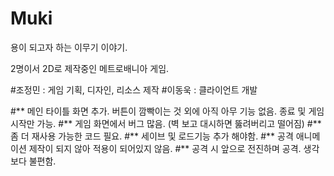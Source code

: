 # Muki
용이 되고자 하는 이무기 이야기.

2명이서 2D로 제작중인 메트로배니아 게임.

#조정민 : 게임 기획, 디자인, 리소스 제작
#이동욱 : 클라이언트 개발

#** 메인 타이틀 화면 추가. 버튼이 깜빡이는 것 외에 아직 아무 기능 없음. 종료 및 게임 시작만 가능.
#** 게임 화면에서 버그 많음. (벽 보고 대시하면 뚫려버리고 떨어짐)
#** 좀 더 재사용 가능한 코드 필요.
#** 세이브 및 로드기능 추가 해야함.
#** 공격 애니메이션 제작이 되지 않아 적용이 되어있지 않음.
#** 공격 시 앞으로 전진하며 공격. 생각보다 불편함.
